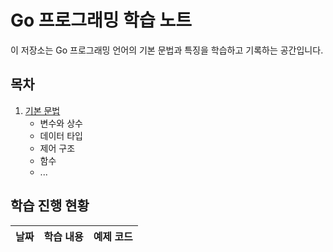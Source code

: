 # Go 프로그래밍 학습 노트

이 저장소는 Go 프로그래밍 언어의 기본 문법과 특징을 학습하고 기록하는 공간입니다.

## 목차

1. [기본 문법](#기본-문법)
   - 변수와 상수
   - 데이터 타입
   - 제어 구조
   - 함수
   - ...

## 학습 진행 현황

| 날짜 | 학습 내용 | 예제 코드 |
|------|-----------|-----------|

